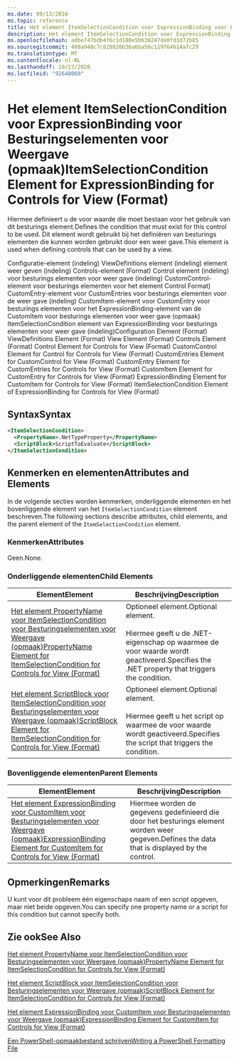 ```yaml
---
ms.date: 09/13/2016
ms.topic: reference
title: Het element ItemSelectionCondition voor ExpressionBinding voor Besturingselementen voor Weergave (opmaak)
description: Het element ItemSelectionCondition voor ExpressionBinding voor Besturingselementen voor Weergave (opmaak)
ms.openlocfilehash: adbe747bdb4f6c1d180e5b630247de0fd3d72b85
ms.sourcegitcommit: 488a940c7c828820b36a6ba56c119f64614afc29
ms.translationtype: MT
ms.contentlocale: nl-NL
ms.lasthandoff: 10/27/2020
ms.locfileid: "92648060"
---
```

# <a name="itemselectioncondition-element-for-expressionbinding-for-controls-for-view-format"></a><span data-ttu-id="06c6f-103">Het element ItemSelectionCondition voor ExpressionBinding voor Besturingselementen voor Weergave (opmaak)</span><span class="sxs-lookup"><span data-stu-id="06c6f-103">ItemSelectionCondition Element for ExpressionBinding for Controls for View (Format)</span></span>

<span data-ttu-id="06c6f-104">Hiermee definieert u de voor waarde die moet bestaan voor het gebruik van dit besturings element.</span><span class="sxs-lookup"><span data-stu-id="06c6f-104">Defines the condition that must exist for this control to be used.</span></span> <span data-ttu-id="06c6f-105">Dit element wordt gebruikt bij het definiëren van besturings elementen die kunnen worden gebruikt door een weer gave.</span><span class="sxs-lookup"><span data-stu-id="06c6f-105">This element is used when defining controls that can be used by a view.</span></span>

<span data-ttu-id="06c6f-106">Configuratie-element (indeling) ViewDefinitions element (indeling) element weer geven (indeling) Controls-element (Format) Control element (indeling) voor besturings elementen voor weer gave (indeling) CustomControl-element voor besturings elementen voor het element Control Format) CustomEntry-element voor CustomEntries voor besturings elementen voor de weer gave (indeling) CustomItem-element voor CustomEntry voor besturings elementen voor het ExpressionBinding-element van de CustomItem voor besturings elementen voor weer gave (opmaak) ItemSelectionCondition element van ExpressionBinding voor besturings elementen voor weer gave (indeling)</span><span class="sxs-lookup"><span data-stu-id="06c6f-106">Configuration Element (Format) ViewDefinitions Element (Format) View Element (Format) Controls Element (Format) Control Element for Controls for View (Format) CustomControl Element for Control for Controls for View (Format) CustomEntries Element for CustomControl for View (Format) CustomEntry Element for CustomEntries for Controls for View (Format) CustomItem Element for CustomEntry for Controls for View (Format) ExpressionBinding Element for CustomItem for Controls for View (Format) ItemSelectionCondition Element of ExpressionBinding for Controls for View (Format)</span></span>

## <a name="syntax"></a><span data-ttu-id="06c6f-107">Syntax</span><span class="sxs-lookup"><span data-stu-id="06c6f-107">Syntax</span></span>

```xml
<ItemSelectionCondition>
  <PropertyName>.NetTypeProperty</PropertyName>
  <ScriptBlock>ScriptToEvaluate</ScriptBlock>
</ItemSelectionCondition>
```

## <a name="attributes-and-elements"></a><span data-ttu-id="06c6f-108">Kenmerken en elementen</span><span class="sxs-lookup"><span data-stu-id="06c6f-108">Attributes and Elements</span></span>

<span data-ttu-id="06c6f-109">In de volgende secties worden kenmerken, onderliggende elementen en het bovenliggende element van het `ItemSelectionCondition` element beschreven.</span><span class="sxs-lookup"><span data-stu-id="06c6f-109">The following sections describe attributes, child elements, and the parent element of the `ItemSelectionCondition` element.</span></span>

### <a name="attributes"></a><span data-ttu-id="06c6f-110">Kenmerken</span><span class="sxs-lookup"><span data-stu-id="06c6f-110">Attributes</span></span>

<span data-ttu-id="06c6f-111">Geen.</span><span class="sxs-lookup"><span data-stu-id="06c6f-111">None.</span></span>

### <a name="child-elements"></a><span data-ttu-id="06c6f-112">Onderliggende elementen</span><span class="sxs-lookup"><span data-stu-id="06c6f-112">Child Elements</span></span>

|<span data-ttu-id="06c6f-113">Element</span><span class="sxs-lookup"><span data-stu-id="06c6f-113">Element</span></span>|<span data-ttu-id="06c6f-114">Beschrijving</span><span class="sxs-lookup"><span data-stu-id="06c6f-114">Description</span></span>|
|-------------|-----------------|
|[<span data-ttu-id="06c6f-115">Het element PropertyName voor ItemSelectionCondition voor Besturingselementen voor Weergave (opmaak)</span><span class="sxs-lookup"><span data-stu-id="06c6f-115">PropertyName Element for ItemSelectionCondition for Controls for View (Format)</span></span>](./propertyname-element-for-itemselectioncondition-for-controls-for-view-format.md)|<span data-ttu-id="06c6f-116">Optioneel element.</span><span class="sxs-lookup"><span data-stu-id="06c6f-116">Optional element.</span></span><br /><br /> <span data-ttu-id="06c6f-117">Hiermee geeft u de .NET-eigenschap op waarmee de voor waarde wordt geactiveerd.</span><span class="sxs-lookup"><span data-stu-id="06c6f-117">Specifies the .NET property that triggers the condition.</span></span>|
|[<span data-ttu-id="06c6f-118">Het element ScriptBlock voor ItemSelectionCondition voor Besturingselementen voor Weergave (opmaak)</span><span class="sxs-lookup"><span data-stu-id="06c6f-118">ScriptBlock Element for ItemSelectionCondition for Controls for View (Format)</span></span>](./scriptblock-element-for-itemselectioncondition-for-controls-for-view-format.md)|<span data-ttu-id="06c6f-119">Optioneel element.</span><span class="sxs-lookup"><span data-stu-id="06c6f-119">Optional element.</span></span><br /><br /> <span data-ttu-id="06c6f-120">Hiermee geeft u het script op waarmee de voor waarde wordt geactiveerd.</span><span class="sxs-lookup"><span data-stu-id="06c6f-120">Specifies the script that triggers the condition.</span></span>|

### <a name="parent-elements"></a><span data-ttu-id="06c6f-121">Bovenliggende elementen</span><span class="sxs-lookup"><span data-stu-id="06c6f-121">Parent Elements</span></span>

|<span data-ttu-id="06c6f-122">Element</span><span class="sxs-lookup"><span data-stu-id="06c6f-122">Element</span></span>|<span data-ttu-id="06c6f-123">Beschrijving</span><span class="sxs-lookup"><span data-stu-id="06c6f-123">Description</span></span>|
|-------------|-----------------|
|[<span data-ttu-id="06c6f-124">Het element ExpressionBinding voor CustomItem voor Besturingselementen voor Weergave (opmaak)</span><span class="sxs-lookup"><span data-stu-id="06c6f-124">ExpressionBinding Element for CustomItem for Controls for View (Format)</span></span>](./expressionbinding-element-for-customitem-for-controls-for-view-format.md)|<span data-ttu-id="06c6f-125">Hiermee worden de gegevens gedefinieerd die door het besturings element worden weer gegeven.</span><span class="sxs-lookup"><span data-stu-id="06c6f-125">Defines the data that is displayed by the control.</span></span>|

## <a name="remarks"></a><span data-ttu-id="06c6f-126">Opmerkingen</span><span class="sxs-lookup"><span data-stu-id="06c6f-126">Remarks</span></span>

<span data-ttu-id="06c6f-127">U kunt voor dit probleem één eigenschaps naam of een script opgeven, maar niet beide opgeven.</span><span class="sxs-lookup"><span data-stu-id="06c6f-127">You can specify one property name or a script for this condition but cannot specify both.</span></span>

## <a name="see-also"></a><span data-ttu-id="06c6f-128">Zie ook</span><span class="sxs-lookup"><span data-stu-id="06c6f-128">See Also</span></span>

[<span data-ttu-id="06c6f-129">Het element PropertyName voor ItemSelectionCondition voor Besturingselementen voor Weergave (opmaak)</span><span class="sxs-lookup"><span data-stu-id="06c6f-129">PropertyName Element for ItemSelectionCondition for Controls for View (Format)</span></span>](./propertyname-element-for-itemselectioncondition-for-controls-for-view-format.md)

[<span data-ttu-id="06c6f-130">Het element ScriptBlock voor ItemSelectionCondition voor Besturingselementen voor Weergave (opmaak)</span><span class="sxs-lookup"><span data-stu-id="06c6f-130">ScriptBlock Element for ItemSelectionCondition for Controls for View (Format)</span></span>](./scriptblock-element-for-itemselectioncondition-for-controls-for-view-format.md)

[<span data-ttu-id="06c6f-131">Het element ExpressionBinding voor CustomItem voor Besturingselementen voor Weergave (opmaak)</span><span class="sxs-lookup"><span data-stu-id="06c6f-131">ExpressionBinding Element for CustomItem for Controls for View (Format)</span></span>](./expressionbinding-element-for-customitem-for-controls-for-view-format.md)

[<span data-ttu-id="06c6f-132">Een PowerShell-opmaakbestand schrijven</span><span class="sxs-lookup"><span data-stu-id="06c6f-132">Writing a PowerShell Formatting File</span></span>](./writing-a-powershell-formatting-file.md)

